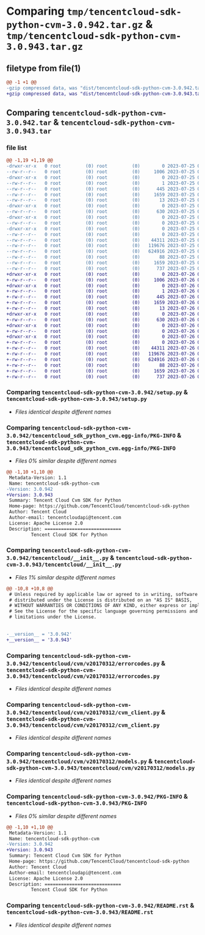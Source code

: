 # Comparing `tmp/tencentcloud-sdk-python-cvm-3.0.942.tar.gz` & `tmp/tencentcloud-sdk-python-cvm-3.0.943.tar.gz`

## filetype from file(1)

```diff
@@ -1 +1 @@
-gzip compressed data, was "dist/tencentcloud-sdk-python-cvm-3.0.942.tar", last modified: Tue Jul 25 04:15:40 2023, max compression
+gzip compressed data, was "dist/tencentcloud-sdk-python-cvm-3.0.943.tar", last modified: Wed Jul 26 00:35:08 2023, max compression
```

## Comparing `tencentcloud-sdk-python-cvm-3.0.942.tar` & `tencentcloud-sdk-python-cvm-3.0.943.tar`

### file list

```diff
@@ -1,19 +1,19 @@
-drwxr-xr-x   0 root         (0) root         (0)        0 2023-07-25 04:15:40.000000 tencentcloud-sdk-python-cvm-3.0.942/
--rw-r--r--   0 root         (0) root         (0)     1006 2023-07-25 04:15:40.000000 tencentcloud-sdk-python-cvm-3.0.942/setup.py
-drwxr-xr-x   0 root         (0) root         (0)        0 2023-07-25 04:15:40.000000 tencentcloud-sdk-python-cvm-3.0.942/tencentcloud_sdk_python_cvm.egg-info/
--rw-r--r--   0 root         (0) root         (0)        1 2023-07-25 04:15:40.000000 tencentcloud-sdk-python-cvm-3.0.942/tencentcloud_sdk_python_cvm.egg-info/dependency_links.txt
--rw-r--r--   0 root         (0) root         (0)      445 2023-07-25 04:15:40.000000 tencentcloud-sdk-python-cvm-3.0.942/tencentcloud_sdk_python_cvm.egg-info/SOURCES.txt
--rw-r--r--   0 root         (0) root         (0)     1659 2023-07-25 04:15:40.000000 tencentcloud-sdk-python-cvm-3.0.942/tencentcloud_sdk_python_cvm.egg-info/PKG-INFO
--rw-r--r--   0 root         (0) root         (0)       13 2023-07-25 04:15:40.000000 tencentcloud-sdk-python-cvm-3.0.942/tencentcloud_sdk_python_cvm.egg-info/top_level.txt
-drwxr-xr-x   0 root         (0) root         (0)        0 2023-07-25 04:15:40.000000 tencentcloud-sdk-python-cvm-3.0.942/tencentcloud/
--rw-r--r--   0 root         (0) root         (0)      630 2023-07-25 04:15:40.000000 tencentcloud-sdk-python-cvm-3.0.942/tencentcloud/__init__.py
-drwxr-xr-x   0 root         (0) root         (0)        0 2023-07-25 04:15:40.000000 tencentcloud-sdk-python-cvm-3.0.942/tencentcloud/cvm/
--rw-r--r--   0 root         (0) root         (0)        0 2023-07-25 04:15:40.000000 tencentcloud-sdk-python-cvm-3.0.942/tencentcloud/cvm/__init__.py
-drwxr-xr-x   0 root         (0) root         (0)        0 2023-07-25 04:15:40.000000 tencentcloud-sdk-python-cvm-3.0.942/tencentcloud/cvm/v20170312/
--rw-r--r--   0 root         (0) root         (0)        0 2023-07-25 04:15:40.000000 tencentcloud-sdk-python-cvm-3.0.942/tencentcloud/cvm/v20170312/__init__.py
--rw-r--r--   0 root         (0) root         (0)    44311 2023-07-25 04:15:40.000000 tencentcloud-sdk-python-cvm-3.0.942/tencentcloud/cvm/v20170312/errorcodes.py
--rw-r--r--   0 root         (0) root         (0)   119676 2023-07-25 04:15:40.000000 tencentcloud-sdk-python-cvm-3.0.942/tencentcloud/cvm/v20170312/cvm_client.py
--rw-r--r--   0 root         (0) root         (0)   624916 2023-07-25 04:15:40.000000 tencentcloud-sdk-python-cvm-3.0.942/tencentcloud/cvm/v20170312/models.py
--rw-r--r--   0 root         (0) root         (0)       88 2023-07-25 04:15:40.000000 tencentcloud-sdk-python-cvm-3.0.942/setup.cfg
--rw-r--r--   0 root         (0) root         (0)     1659 2023-07-25 04:15:40.000000 tencentcloud-sdk-python-cvm-3.0.942/PKG-INFO
--rw-r--r--   0 root         (0) root         (0)      737 2023-07-25 04:15:40.000000 tencentcloud-sdk-python-cvm-3.0.942/README.rst
+drwxr-xr-x   0 root         (0) root         (0)        0 2023-07-26 00:35:08.000000 tencentcloud-sdk-python-cvm-3.0.943/
+-rw-r--r--   0 root         (0) root         (0)     1006 2023-07-26 00:35:08.000000 tencentcloud-sdk-python-cvm-3.0.943/setup.py
+drwxr-xr-x   0 root         (0) root         (0)        0 2023-07-26 00:35:08.000000 tencentcloud-sdk-python-cvm-3.0.943/tencentcloud_sdk_python_cvm.egg-info/
+-rw-r--r--   0 root         (0) root         (0)        1 2023-07-26 00:35:08.000000 tencentcloud-sdk-python-cvm-3.0.943/tencentcloud_sdk_python_cvm.egg-info/dependency_links.txt
+-rw-r--r--   0 root         (0) root         (0)      445 2023-07-26 00:35:08.000000 tencentcloud-sdk-python-cvm-3.0.943/tencentcloud_sdk_python_cvm.egg-info/SOURCES.txt
+-rw-r--r--   0 root         (0) root         (0)     1659 2023-07-26 00:35:08.000000 tencentcloud-sdk-python-cvm-3.0.943/tencentcloud_sdk_python_cvm.egg-info/PKG-INFO
+-rw-r--r--   0 root         (0) root         (0)       13 2023-07-26 00:35:08.000000 tencentcloud-sdk-python-cvm-3.0.943/tencentcloud_sdk_python_cvm.egg-info/top_level.txt
+drwxr-xr-x   0 root         (0) root         (0)        0 2023-07-26 00:35:08.000000 tencentcloud-sdk-python-cvm-3.0.943/tencentcloud/
+-rw-r--r--   0 root         (0) root         (0)      630 2023-07-26 00:35:08.000000 tencentcloud-sdk-python-cvm-3.0.943/tencentcloud/__init__.py
+drwxr-xr-x   0 root         (0) root         (0)        0 2023-07-26 00:35:08.000000 tencentcloud-sdk-python-cvm-3.0.943/tencentcloud/cvm/
+-rw-r--r--   0 root         (0) root         (0)        0 2023-07-26 00:35:08.000000 tencentcloud-sdk-python-cvm-3.0.943/tencentcloud/cvm/__init__.py
+drwxr-xr-x   0 root         (0) root         (0)        0 2023-07-26 00:35:08.000000 tencentcloud-sdk-python-cvm-3.0.943/tencentcloud/cvm/v20170312/
+-rw-r--r--   0 root         (0) root         (0)        0 2023-07-26 00:35:08.000000 tencentcloud-sdk-python-cvm-3.0.943/tencentcloud/cvm/v20170312/__init__.py
+-rw-r--r--   0 root         (0) root         (0)    44311 2023-07-26 00:35:08.000000 tencentcloud-sdk-python-cvm-3.0.943/tencentcloud/cvm/v20170312/errorcodes.py
+-rw-r--r--   0 root         (0) root         (0)   119676 2023-07-26 00:35:08.000000 tencentcloud-sdk-python-cvm-3.0.943/tencentcloud/cvm/v20170312/cvm_client.py
+-rw-r--r--   0 root         (0) root         (0)   624916 2023-07-26 00:35:08.000000 tencentcloud-sdk-python-cvm-3.0.943/tencentcloud/cvm/v20170312/models.py
+-rw-r--r--   0 root         (0) root         (0)       88 2023-07-26 00:35:08.000000 tencentcloud-sdk-python-cvm-3.0.943/setup.cfg
+-rw-r--r--   0 root         (0) root         (0)     1659 2023-07-26 00:35:08.000000 tencentcloud-sdk-python-cvm-3.0.943/PKG-INFO
+-rw-r--r--   0 root         (0) root         (0)      737 2023-07-26 00:35:08.000000 tencentcloud-sdk-python-cvm-3.0.943/README.rst
```

### Comparing `tencentcloud-sdk-python-cvm-3.0.942/setup.py` & `tencentcloud-sdk-python-cvm-3.0.943/setup.py`

 * *Files identical despite different names*

### Comparing `tencentcloud-sdk-python-cvm-3.0.942/tencentcloud_sdk_python_cvm.egg-info/PKG-INFO` & `tencentcloud-sdk-python-cvm-3.0.943/tencentcloud_sdk_python_cvm.egg-info/PKG-INFO`

 * *Files 0% similar despite different names*

```diff
@@ -1,10 +1,10 @@
 Metadata-Version: 1.1
 Name: tencentcloud-sdk-python-cvm
-Version: 3.0.942
+Version: 3.0.943
 Summary: Tencent Cloud Cvm SDK for Python
 Home-page: https://github.com/TencentCloud/tencentcloud-sdk-python
 Author: Tencent Cloud
 Author-email: tencentcloudapi@tencent.com
 License: Apache License 2.0
 Description: ============================
         Tencent Cloud SDK for Python
```

### Comparing `tencentcloud-sdk-python-cvm-3.0.942/tencentcloud/__init__.py` & `tencentcloud-sdk-python-cvm-3.0.943/tencentcloud/__init__.py`

 * *Files 1% similar despite different names*

```diff
@@ -10,8 +10,8 @@
 # Unless required by applicable law or agreed to in writing, software
 # distributed under the License is distributed on an "AS IS" BASIS,
 # WITHOUT WARRANTIES OR CONDITIONS OF ANY KIND, either express or implied.
 # See the License for the specific language governing permissions and
 # limitations under the License.
 
 
-__version__ = '3.0.942'
+__version__ = '3.0.943'
```

### Comparing `tencentcloud-sdk-python-cvm-3.0.942/tencentcloud/cvm/v20170312/errorcodes.py` & `tencentcloud-sdk-python-cvm-3.0.943/tencentcloud/cvm/v20170312/errorcodes.py`

 * *Files identical despite different names*

### Comparing `tencentcloud-sdk-python-cvm-3.0.942/tencentcloud/cvm/v20170312/cvm_client.py` & `tencentcloud-sdk-python-cvm-3.0.943/tencentcloud/cvm/v20170312/cvm_client.py`

 * *Files identical despite different names*

### Comparing `tencentcloud-sdk-python-cvm-3.0.942/tencentcloud/cvm/v20170312/models.py` & `tencentcloud-sdk-python-cvm-3.0.943/tencentcloud/cvm/v20170312/models.py`

 * *Files identical despite different names*

### Comparing `tencentcloud-sdk-python-cvm-3.0.942/PKG-INFO` & `tencentcloud-sdk-python-cvm-3.0.943/PKG-INFO`

 * *Files 0% similar despite different names*

```diff
@@ -1,10 +1,10 @@
 Metadata-Version: 1.1
 Name: tencentcloud-sdk-python-cvm
-Version: 3.0.942
+Version: 3.0.943
 Summary: Tencent Cloud Cvm SDK for Python
 Home-page: https://github.com/TencentCloud/tencentcloud-sdk-python
 Author: Tencent Cloud
 Author-email: tencentcloudapi@tencent.com
 License: Apache License 2.0
 Description: ============================
         Tencent Cloud SDK for Python
```

### Comparing `tencentcloud-sdk-python-cvm-3.0.942/README.rst` & `tencentcloud-sdk-python-cvm-3.0.943/README.rst`

 * *Files identical despite different names*

